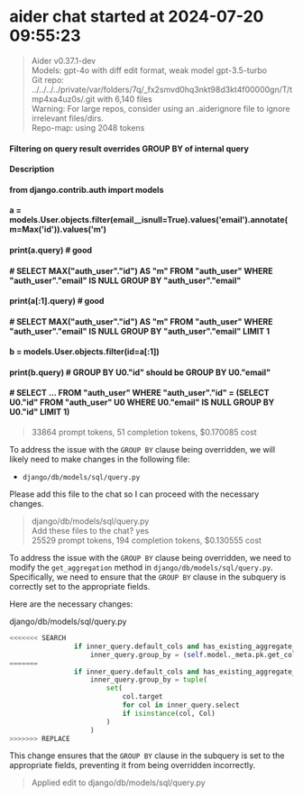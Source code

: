 
# aider chat started at 2024-07-20 09:55:23

> Aider v0.37.1-dev  
> Models: gpt-4o with diff edit format, weak model gpt-3.5-turbo  
> Git repo: ../../../../private/var/folders/7q/_fx2smvd0hq3nkt98d3kt4f00000gn/T/tmp4xa4uz0s/.git with 6,140 files  
> Warning: For large repos, consider using an .aiderignore file to ignore irrelevant files/dirs.  
> Repo-map: using 2048 tokens  

#### Filtering on query result overrides GROUP BY of internal query  
#### Description  
#### 	  
#### from django.contrib.auth import models  
#### a = models.User.objects.filter(email__isnull=True).values('email').annotate(m=Max('id')).values('m')  
#### print(a.query) # good  
#### # SELECT MAX("auth_user"."id") AS "m" FROM "auth_user" WHERE "auth_user"."email" IS NULL GROUP BY "auth_user"."email"  
#### print(a[:1].query) # good  
#### # SELECT MAX("auth_user"."id") AS "m" FROM "auth_user" WHERE "auth_user"."email" IS NULL GROUP BY "auth_user"."email" LIMIT 1  
#### b = models.User.objects.filter(id=a[:1])  
#### print(b.query) # GROUP BY U0."id" should be GROUP BY U0."email"  
#### # SELECT ... FROM "auth_user" WHERE "auth_user"."id" = (SELECT U0."id" FROM "auth_user" U0 WHERE U0."email" IS NULL GROUP BY U0."id" LIMIT 1)  
> 33864 prompt tokens, 51 completion tokens, $0.170085 cost  

To address the issue with the `GROUP BY` clause being overridden, we will likely need to make changes in the following file:

- `django/db/models/sql/query.py`

Please add this file to the chat so I can proceed with the necessary changes.

> django/db/models/sql/query.py  
> Add these files to the chat? yes  
> 25529 prompt tokens, 194 completion tokens, $0.130555 cost  

To address the issue with the `GROUP BY` clause being overridden, we need to modify the `get_aggregation` method in `django/db/models/sql/query.py`. Specifically, we need to ensure that the `GROUP BY` clause in the subquery is correctly set to the appropriate fields.

Here are the necessary changes:

django/db/models/sql/query.py
```python
<<<<<<< SEARCH
                if inner_query.default_cols and has_existing_aggregate_annotations:
                    inner_query.group_by = (self.model._meta.pk.get_col(inner_query.get_initial_alias()),)
=======
                if inner_query.default_cols and has_existing_aggregate_annotations:
                    inner_query.group_by = tuple(
                        set(
                            col.target
                            for col in inner_query.select
                            if isinstance(col, Col)
                        )
                    )
>>>>>>> REPLACE
```

This change ensures that the `GROUP BY` clause in the subquery is set to the appropriate fields, preventing it from being overridden incorrectly.

> Applied edit to django/db/models/sql/query.py  
